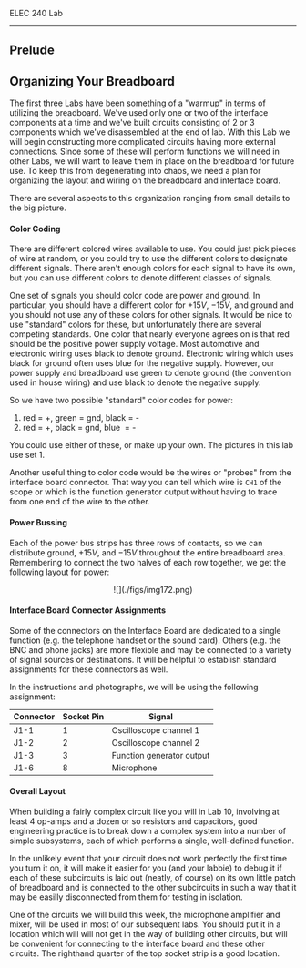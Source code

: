 ELEC 240 Lab

------------------------------------------------------------------------

Prelude
-------

Organizing Your Breadboard
--------------------------

The first three Labs have been something of a "warmup" in terms of utilizing
the breadboard. We've used only one or two of the interface components at a
time and we've built circuits consisting of 2 or 3 components which we've
disassembled at the end of lab. With this Lab we will begin constructing more
complicated circuits having more external connections. Since some of these will
perform functions we will need in other Labs, we will want to leave them in
place on the breadboard for future use. To keep this from degenerating into
chaos, we need a plan for organizing the layout and wiring on the breadboard
and interface board.

There are several aspects to this organization ranging from small details to
the big picture.

#### Color Coding

There are different colored wires available to use. You could just pick pieces
of wire at random, or you could try to use the different colors to designate
different signals. There aren't enough colors for each signal to have its own,
but you can use different colors to denote different classes of signals.

One set of signals you should color code are power and ground. In particular,
you should have a different color for $+15 V$, $-15 V$, and ground and you should
not use any of these colors for other signals. It would be nice to use
"standard" colors for these, but unfortunately there are several competing
standards. One color that nearly everyone agrees on is that red should be the
positive power supply voltage. Most automotive and electronic wiring uses black
to denote ground. Electronic wiring which uses black for ground often uses blue
for the negative supply. However, our power supply and breadboard use green to
denote ground (the convention used in house wiring) and use black to denote the
negative supply.

So we have two possible "standard" color codes for power: 

1. red = +, green = gnd, black = -
2. red = +, black = gnd, blue  = -

You could use either of these, or make up your own. The pictures in this lab
use set 1.

Another useful thing to color code would be the wires or "probes" from the
interface board connector. That way you can tell which wire is `CH1` of the
scope or which is the function generator output without having to trace from
one end of the wire to the other.

#### Power Bussing

Each of the power bus strips has three rows of contacts, so we can distribute
ground, $+15 V$, and $-15 V$ throughout the entire breadboard area. Remembering
to connect the two halves of each row together, we get the following layout for
power:

<center>
![](./figs/img172.png)
</center>

#### Interface Board Connector Assignments

Some of the connectors on the Interface Board are dedicated to a single
function (e.g. the telephone handset or the sound card). Others (e.g.  the BNC
and phone jacks) are more flexible and may be connected to a variety of signal
sources or destinations. It will be helpful to establish standard assignments
for these connectors as well.

In the instructions and photographs, we will be using the following assignment:

| **Connector** | **Socket Pin** | **Signal** |
|---------------|----------------|------------|
| J1-1 | 1 | Oscilloscope channel 1|
| J1-2 | 2 | Oscilloscope channel 2|
| J1-3 | 3 | Function generator output |
| J1-6 | 8 | Microphone|

#### Overall Layout

When building a fairly complex circuit like you will in Lab 10, involving at
least 4 op-amps and a dozen or so resistors and capacitors, good engineering
practice is to break down a complex system into a number of simple subsystems,
each of which performs a single, well-defined function.

In the unlikely event that your circuit does not work perfectly the first time
you turn it on, it will make it easier for you (and your labbie) to debug it if
each of these subcircuits is laid out (neatly, of course) on its own little
patch of breadboard and is connected to the other subcircuits in such a way
that it may be easilly disconnected from them for testing in isolation.

One of the circuits we will build this week, the microphone amplifier and
mixer, will be used in most of our subsequent labs. You should put it in a
location which will will not get in the way of building other circuits, but
will be convenient for connecting to the interface board and these other
circuits. The righthand quarter of the top socket strip is a good location.
